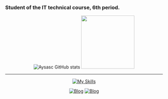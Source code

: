 ### Student of the IT technical course, 6th period.


<div align="center">

![Aysasc GitHub stats](https://github-readme-stats.vercel.app/api?username=Aysasc&show_icons=true&theme=cobalt)
<img height="170em" src="https://github-readme-stats.vercel.app/api/top-langs/?username=Aysasc&theme=cobalt&hide_border=false&&layout=compact"/>

<hr/>

[![My Skills](https://skillicons.dev/icons?i=html,css,bootstrap,php,figma,mysql,java,python)](https://skillicons.dev)


[![Blog](https://img.shields.io/badge/Discord-7289DA?style=for-the-badge&logo=discord&logoColor=white)]()
[![Blog](https://img.shields.io/badge/Reddit-FF4500?style=for-the-badge&logo=reddit&logoColor=white)](https://www.reddit.com/user/yeapzu)
